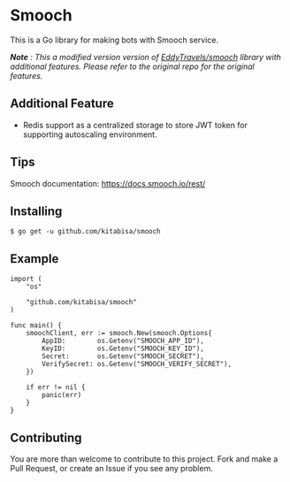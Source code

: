 # Smooch

This is a Go library for making bots with Smooch service.

_**Note** : This a modified version version of [EddyTravels/smooch](https://github.com/EddyTravels/smooch) library with additional features. Please refer to the original repo for the original features._

## Additional Feature

- Redis support as a centralized storage to store JWT token for supporting autoscaling environment.

## Tips

Smooch documentation: https://docs.smooch.io/rest/

## Installing

```
$ go get -u github.com/kitabisa/smooch
```

## Example

```
import (
	"os"

	"github.com/kitabisa/smooch"
)

func main() {
    smoochClient, err := smooch.New(smooch.Options{
        AppID:        os.Getenv("SMOOCH_APP_ID"),
        KeyID:        os.Getenv("SMOOCH_KEY_ID"),
        Secret:       os.Getenv("SMOOCH_SECRET"),
        VerifySecret: os.Getenv("SMOOCH_VERIFY_SECRET"),
    })

    if err != nil {
        panic(err)
    }
}
```

## Contributing
You are more than welcome to contribute to this project. Fork and make a Pull Request, or create an Issue if you see any problem.
